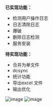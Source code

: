 **已实现功能：**
- 检测用户操作日志
- 日志清除日志
- 爆破
- 删除日志检测
- 服务安装

**待实现功能：**
- 合并为单文件
- dcsync
- 统计功能
- 导出excel 文件
- 输出优化

![image](https://github.com/mabangde/winlogparser/assets/6219246/f873b6a6-1146-4c34-800e-a2df589ab25c)
![image](https://github.com/mabangde/winlogparser/assets/6219246/a8de0812-2cb5-4d53-a8d8-e40fdf29507c)

